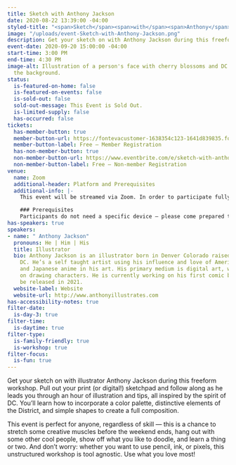 ```yaml
---
title: Sketch with Anthony Jackson
date: 2020-08-22 13:39:00 -04:00
styled-title: "<span>Sketch</span><span>with</span><span>Anthony</span><span>Jackson</span>"
image: "/uploads/event-Sketch-with-Anthony-Jackson.png"
description: Get your sketch on with Anthony Jackson during this freeform workshop.
event-date: 2020-09-20 15:00:00 -04:00
start-time: 3:00 PM
end-time: 4:30 PM
image-alt: Illustration of a person's face with cherry blossoms and DC monuments in
  the background.
status:
  is-featured-on-home: false
  is-featured-on-events: false
  is-sold-out: false
  sold-out-message: This Event is Sold Out.
  is-limited-supply: false
  has-occurred: false
tickets:
  has-member-button: true
  member-button-url: https://fontevacustomer-1638354c123-1641d839835.force.com/services/oauth2/authorize?client_id=3MVG9nthuDc9owbcOq7_07W.HriOQQPWTbMkrpOla.ajDQlTHf4_uby_mhwylcX.mJBU2O2SppTiZMS0J_HJd&response_type=code&redirect_uri=https://ikit.aiga.org/ikit_national_util/ikit-national-util-sso-redirect/&state=https%3A%2F%2Fdc.aiga.org%2Fevent%2Fsketch-with-anthony-jackson%2F%3Fredirect_source%3Deventbrite_register
  member-button-label: Free — Member Registration
  has-non-member-button: true
  non-member-button-url: https://www.eventbrite.com/e/sketch-with-anthony-jackson-tickets-117854565177
  non-member-button-label: Free — Non-member Registration
venue:
  name: Zoom
  additional-header: Platform and Prerequisites
  additional-info: |-
    This event will be streamed via Zoom. In order to participate fully, attendees should plan to join on the Zoom app via their computer, tablet, or mobile device with enough bandwidth to support viewing video. In order to ensure only those who have registered for the event are able to attend — and to create space for intimate conversations — only those whose display name fully matches the name on our registration list will be admitted from the waiting room. You can find more about joining our virtual events, including how to connect, directions to troubleshoot, and information about our refund policy in our [FAQ](/faqs/).

    ### Prerequisites
    Participants do not need a specific device — please come prepared to sketch however you like, digitally or IRL! However, Anthony will be using an iPad, Apple Pencil, and Procreate to create his illustrations.
has-speakers: true
speakers:
- name: " Anthony Jackson"
  pronouns: He | Him | His
  title: Illustrator
  bio: Anthony Jackson is an illustrator born in Denver Colorado raised in Washington,
    DC. He’s a self taught artist using his influence and love of American comics
    and Japanese anime in his art. His primary medium is digital art, with a focus
    on drawing characters. He is currently working on his first comic book which will
    be released in 2021.
  website-label: Website
  website-url: http://www.anthonyillustrates.com
has-accessibility-notes: true
filter-date:
  is-day-3: true
filter-time:
  is-daytime: true
filter-type:
  is-family-friendly: true
  is-workshop: true
filter-focus:
  is-fun: true
---
```


Get your sketch on with illustrator Anthony Jackson during this freeform workshop. Pull out your print (or digital!) sketchpad and follow along as he leads you through an hour of illustration and tips, all inspired by the spirit of DC. You’ll learn how to incorporate a color palette, distinctive elements of the District, and simple shapes to create a full composition.

This event is perfect for anyone, regardless of skill — this is a chance to stretch some creative muscles before the weekend ends, hang out with some other cool people, show off what you like to doodle, and learn a thing or two. And don’t worry: whether you want to use pencil, ink, or pixels, this unstructured workshop is tool agnostic. Use what you love most!

